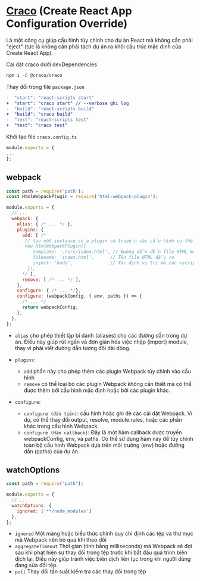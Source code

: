 # [Craco](https://craco.js.org/docs/) (Create React App Configuration Override)

Là một công cụ giúp cấu hình tùy chỉnh cho dự án React mà không cần phải "eject" (tức là không cần phải tách dự án ra khỏi cấu trúc mặc định của Create React App).

Cài đặt craco dưới devDependencies

```sh
npm i -D @craco/craco
```

Thay đổi trong file `package.json`

```diff
-  "start": "react-scripts start"
+  "start": "craco start" // --verbose ghi log
-  "build": "react-scripts build" 
+  "build": "craco build"
-  "test": "react-scripts test"
+  "test": "craco test"
```

Khởi tạo file `craco.config.ts`

```js
module.exports = {
...
};
```

## webpack

```js
const path = require('path');
const HtmlWebpackPlugin = require('html-webpack-plugin');

module.exports = {
  // ...
  webpack: {
    alias: { /* ... */ },
    plugins: {
      add: [ /* 
       // tạo một instance của plugin và truyền các cấu hình cụ thể vào đó.
       new HtmlWebpackPlugin({
          template: './src/index.html', // Đường dẫn đến file HTML mẫu
          filename: 'index.html',      // Tên file HTML đầu ra
          inject: 'body',              // Xác định vị trí mà các <script> sẽ được chèn vào trong tệp HTML ('head' hoặc 'body')
        }),
      */ ],
      remove: [ /* ... */ ],
    },
    configure: { /* ... */},
    configure: (webpackConfig, { env, paths }) => {
      /* ... */
      return webpackConfig;
    },
  },
};
```

- `alias` cho phép thiết lập bí danh (aliases) cho các đường dẫn trong dự án. Điều này giúp rút ngắn và đơn giản hóa việc nhập (import) module, thay vì phải viết đường dẫn tương đối dài dòng.

- `plugins`:
    - `add` phần này cho phép thêm các plugin Webpack tùy chỉnh vào cấu hình
    - `remove` có thể loại bỏ các plugin Webpack không cần thiết mà có thể được thêm bởi cấu hình mặc định hoặc bởi các plugin khác.

- `configure`:
    - `configure (đầu tiên)`: cấu hình hoặc ghi đè các cài đặt Webpack. Ví dụ, có thể thay đổi output, resolve, module.rules, hoặc các phần khác trong cấu hình Webpack.
    - `configure (Hàm callback)`: Đây là một hàm callback được truyền webpackConfig, env, và paths. Có thể sử dụng hàm này để tùy chỉnh toàn bộ cấu hình Webpack dựa trên môi trường (env) hoặc đường dẫn (paths) của dự án.


## watchOptions

```js
const path = require("path");

module.exports = {
  // ...
  watchOptions: {
    ignored: ['**/node_modules']
  },
};
```

- `ignored` Một mảng hoặc biểu thức chính quy chỉ định các tệp và thư mục mà Webpack nên bỏ qua khi theo dõi
- `aggregateTimeout` Thời gian (tính bằng milliseconds) mà Webpack sẽ đợi sau khi phát hiện sự thay đổi trong tệp trước khi bắt đầu quá trình biên dịch lại. Điều này giúp tránh việc biên dịch liên tục trong khi người dùng đang sửa đổi tệp.
- `poll` Thay đổi tần suất kiểm tra các thay đổi trong tệp